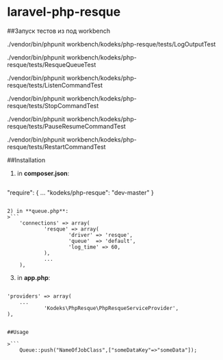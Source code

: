 laravel-php-resque
=============================

##Запуск тестов из под workbench

./vendor/bin/phpunit workbench/kodeks/php-resque/tests/LogOutputTest

./vendor/bin/phpunit workbench/kodeks/php-resque/tests/ResqueQueueTest

./vendor/bin/phpunit workbench/kodeks/php-resque/tests/ListenCommandTest

./vendor/bin/phpunit workbench/kodeks/php-resque/tests/StopCommandTest

./vendor/bin/phpunit workbench/kodeks/php-resque/tests/PauseResumeCommandTest

./vendor/bin/phpunit workbench/kodeks/php-resque/tests/RestartCommandTest


##Installation

1) in **composer.json**:
>```
"require": {
		...
                "kodeks/php-resque": "dev-master"
	}
```

2) in **queue.php**:
>```
    'connections' => array(
            'resque' => array(
                    'driver' => 'resque',
                    'queue'  => 'default',
                    'log_time' => 60,
            ),
            ...
    ),
```

3) in **app.php**:
>```
    'providers' => array(
		...
                'Kodeks\PhpResque\PhpResqueServiceProvider',
	),
```

##Usage

>```
    Queue::push("NameOfJobClass",["someDataKey"=>"someData"]);
```